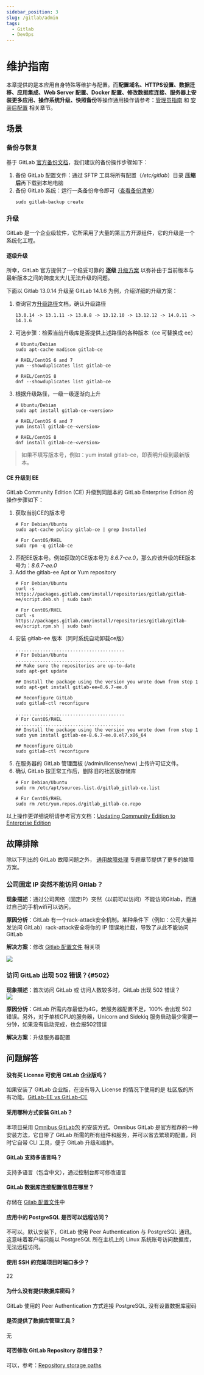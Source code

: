```yaml
---
sidebar_position: 3
slug: /gitlab/admin
tags:
  - Gitlab
  - DevOps
---
```


# 维护指南

本章提供的是本应用自身特殊等维护与配置。而**配置域名、HTTPS设置、数据迁移、应用集成、Web Server 配置、Docker 配置、修改数据库连接、服务器上安装更多应用、操作系统升级、快照备份**等操作通用操作请参考：[管理员指南](../administrator) 和 [安装后配置](../install/setup/) 相关章节。

## 场景

### 备份与恢复

基于 GitLab [官方备份文档](https://docs.gitlab.com/omnibus/settings/backups.html)，我们建议的备份操作步骤如下：

1. 备份 GitLab 配置文件：通过 SFTP 工具将所有配置（*/etc/gitlab*）目录 **压缩后**再下载到本地电脑
2. 备份 GitLab 系统：运行一条备份命令即可（[查看备份清单](https://docs.gitlab.com/ce/raketasks/backup_restore.html#creating-a-backup-of-the-gitlab-system)）
   ``` shell
   sudo gitlab-backup create
   ```

### 升级

GitLab 是一个企业级软件，它所采用了大量的第三方开源组件，它的升级是一个系统化工程。  

#### 逐级升级

所幸，GitLab 官方提供了一个稳妥可靠的 **逐级** [升级方案](https://docs.gitlab.com/omnibus/update/README.html#updating-using-the-official-repositories) 以弥补由于当前版本与最新版本之间的跨度太大儿无法升级的问题。

下面以 Gitlab 13.0.14 升级至 GitLab 14.1.6 为例，介绍详细的升级方案：  

1. 查询官方[升级路径](https://docs.gitlab.com/ee/update/index.html#upgrade-paths)文档，确认升级路径
   ```
   13.0.14 -> 13.1.11 -> 13.8.8 -> 13.12.10 -> 13.12.12 -> 14.0.11 -> 14.1.6
   ```

2. 可选步骤：检索当前升级库是否提供上述路径的各种版本（ce 可替换成 ee）
   ```
   # Ubuntu/Debian
   sudo apt-cache madison gitlab-ce

   # RHEL/CentOS 6 and 7
   yum --showduplicates list gitlab-ce

   # RHEL/CentOS 8
   dnf --showduplicates list gitlab-ce
   ```

3. 根据升级路径，一级一级逐渐向上升
   ```
   # Ubuntu/Debian
   sudo apt install gitlab-ce-<version>

   # RHEL/CentOS 6 and 7
   yum install gitlab-ce-<version>

   # RHEL/CentOS 8
   dnf install gitlab-ce-<version>
   ```

> 如果不填写版本号，例如：yum install gitlab-ce，即表明升级到最新版本。


#### CE 升级到 EE

GitLab Community Edition (CE) 升级到同版本的 GitLab Enterprise Edition 的操作步骤如下：

1. 获取当前CE的版本号
   ```
   # For Debian/Ubuntu
   sudo apt-cache policy gitlab-ce | grep Installed

   # For CentOS/RHEL
   sudo rpm -q gitlab-ce
   ```
2. 匹配EE版本号。例如获取的CE版本号为 *8.6.7-ce.0*，那么应该升级的EE版本号为：*8.6.7-ee.0*
3. Add the gitlab-ee Apt or Yum repository
   ```
   # For Debian/Ubuntu
   curl -s https://packages.gitlab.com/install/repositories/gitlab/gitlab-ee/script.deb.sh | sudo bash

   # For CentOS/RHEL
   curl -s https://packages.gitlab.com/install/repositories/gitlab/gitlab-ee/script.rpm.sh | sudo bash
   ```
4. 安装 gitlab-ee 版本（同时系统自动卸载ce版）
   ```
   ........................................
   # For Debian/Ubuntu
   ........................................
   ## Make sure the repositories are up-to-date
   sudo apt-get update

   ## Install the package using the version you wrote down from step 1
   sudo apt-get install gitlab-ee=8.6.7-ee.0

   ## Reconfigure GitLab
   sudo gitlab-ctl reconfigure
   
   ........................................
   # For CentOS/RHEL
   ........................................
   ## Install the package using the version you wrote down from step 1
   sudo yum install gitlab-ee-8.6.7-ee.0.el7.x86_64

   ## Reconfigure GitLab
   sudo gitlab-ctl reconfigure
   ```
5. 在服务器的 GitLab 管理面板 (/admin/license/new) 上传许可证文件。
6. 确认 GitLab 按正常工作后，删除旧的社区版存储库
   ```
   # For Debian/Ubuntu
   sudo rm /etc/apt/sources.list.d/gitlab_gitlab-ce.list

   # For CentOS/RHEL
   sudo rm /etc/yum.repos.d/gitlab_gitlab-ce.repo
   ```
以上操作更详细说明请参考官方文档：[Updating Community Edition to Enterprise Edition](https://docs.gitlab.com/omnibus/update/README.html#updating-community-edition-to-enterprise-edition)


## 故障排除

除以下列出的 GitLab 故障问题之外， [通用故障处理](../troubleshooting) 专题章节提供了更多的故障方案。  

### 公司固定 IP 突然不能访问 Gitlab？

**现象描述**：通过公司网络（固定IP）突然（以前可以访问）不能访问Gitlab，而通过自己的手机wifi可以访问。   

**原因分析**：GitLab 有一个rack-attack安全机制。某种条件下（例如：公司大量并发访问 GitLab）rack-attack安全将你的 IP 错误地拦截，导致了从此不能访问 GitLab   

**解决方案**：修改 [Gitlab 配置文件](../gitlab#path) 相关项

![](https://libs.websoft9.com/Websoft9/DocsPicture/zh/gitlab/gitlab-attachip-websoft9.png)


### 访问 GitLab 出现 502 错误？{#502}

**现象描述**：首次访问 GitLab 或 访问人数较多时，GitLab 出现 502 错误？   
![](https://libs.websoft9.com/Websoft9/DocsPicture/en/gitlab/gitlab-502-websoft9.png)

**原因分析**：GitLab 所需内存最低为4G，若服务器配置不足，100% 会出现 502 错误。另外，对于单核CPU的服务器，Unicorn and Sidekiq 服务启动最少需要一分钟，如果没有启动完成，也会报502错误   

**解决方案**：升级服务器配置




## 问题解答

#### 没有买 License 可使用 GitLab 企业版吗？

如果安装了 GitLab 企业版，在没有导入 License 的情况下使用的是 社区版的所有功能。[GitLab-EE vs GitLab-CE](https://about.gitlab.com/install/ce-or-ee/)

#### 采用哪种方式安装 GitLab？

本项目采用 [Omnibus GitLab包](https://gitlab.com/gitlab-org/omnibus-gitlab) 的安装方式。Omnibus GitLab 是官方推荐的一种安装方法，它自带了 GitLab 所需的所有组件和服务，并可以省去繁琐的配置，同时它自带 CLI 工具，便于 GitLab 升级和维护。

#### GitLab 支持多语言吗？

支持多语言（包含中文），通过控制台即可修改语言

#### GitLab 数据库连接配置信息在哪里？

存储在 [Gilab 配置文件](../gitlab#path)中

#### 应用中的 PostgreSQL 是否可以远程访问？

不可以。默认安装下，GitLab 使用 Peer Authentication 与 PostgreSQL 通讯。这意味着客户端只能以 PostgreSQL 所在主机上的 Linux 系统账号访问数据库，无法远程访问。

#### 使用 SSH 的克隆项目时端口多少？

22

#### 为什么没有提供数据库密码？

GitLab 使用的 Peer Authentication 方式连接 PostgreSQL, 没有设置数据库密码

#### 是否提供了数据库管理工具？

无

#### 可否修改 GitLab Repository 存储目录？

可以，参考：[Repository storage paths](https://docs.gitlab.com/ee/administration/repository_storage_paths.html)